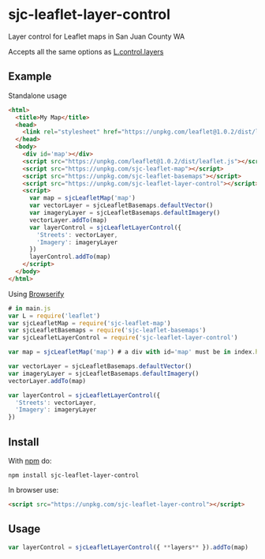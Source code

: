 # sjc-leaflet-layer-control

Layer control for Leaflet maps in San Juan County WA

Accepts all the same options as [L.control.layers](http://leafletjs.com/reference-1.0.2.html#control-layers)

## Example

Standalone usage
``` html
<html>
  <title>My Map</title>
  <head>
    <link rel="stylesheet" href="https://unpkg.com/leaflet@1.0.2/dist/leaflet.css" />
  </head>
  <body>
    <div id='map'></div>
    <script src="https://unpkg.com/leaflet@1.0.2/dist/leaflet.js"></script>
    <script src="https://unpkg.com/sjc-leaflet-map"></script>
    <script src="https://unpkg.com/sjc-leaflet-basemaps"></script>
    <script src="https://unpkg.com/sjc-leaflet-layer-control"></script>
    <script>
      var map = sjcLeafletMap('map')
      var vectorLayer = sjcLeafletBasemaps.defaultVector()
      var imageryLayer = sjcLeafletBasemaps.defaultImagery()
      vectorLayer.addTo(map)
      var layerControl = sjcLeafletLayerControl({
        'Streets': vectorLayer,
        'Imagery': imageryLayer
      })
      layerControl.addTo(map)
    </script>
  </body>
</html>
```

Using [Browserify](http://browserify.org)
``` javascript
# in main.js
var L = require('leaflet')
var sjcLeafletMap = require('sjc-leaflet-map')
var sjcLeafletBasemaps = require('sjc-leaflet-basemaps')
var sjcLeafletLayerControl = require('sjc-leaflet-layer-control')

var map = sjcLeafletMap('map') # a div with id='map' must be in index.html

var vectorLayer = sjcLeafletBasemaps.defaultVector()
var imageryLayer = sjcLeafletBasemaps.defaultImagery()
vectorLayer.addTo(map)

var layerControl = sjcLeafletLayerControl({
  'Streets': vectorLayer,
  'Imagery': imageryLayer
})
```

## Install
With [npm](https://npmjs.org) do:
``` shell
npm install sjc-leaflet-layer-control
```

In browser use:
``` html
<script src="https://unpkg.com/sjc-leaflet-layer-control"></script>
```

## Usage
``` javascript
var layerControl = sjcLeafletLayerControl({ **layers** }).addTo(map)

```
